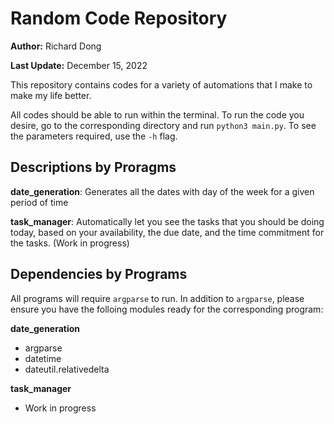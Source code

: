 # Random Code Repository

**Author:** Richard Dong

**Last Update:** December 15, 2022

This repository contains codes for a variety of automations that I make to make my life better.

All codes should be able to run within the terminal. To run the code you desire, go to the corresponding directory and run ``python3 main.py``. To see the parameters required, use the ``-h`` flag.

## Descriptions by Proragms

**date_generation**: Generates all the dates with day of the week for a given period of time

**task_manager**: Automatically let you see the tasks that you should be doing today, based on your availability, the due date, and the time commitment for the tasks. (Work in progress)


## Dependencies by Programs

All programs will require ``argparse`` to run. In addition to ``argparse``, please ensure you have the folloing modules ready for the corresponding program:

**date_generation**
- argparse
- datetime
- dateutil.relativedelta

**task_manager**
- Work in progress
